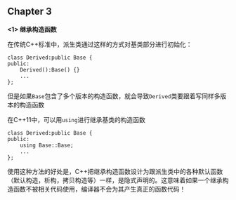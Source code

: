 ## Chapter 3

**<1> 继承构造函数**

在传统C++标准中，派生类通过这样的方式对基类部分进行初始化：

	class Derived:public Base {
	public:
		Derived():Base() {}
		...
	};

但是如果`Base`包含了多个版本的构造函数，就会导致`Derived`类要跟着写同样多版本的构造函数

在C++11中，可以用`using`进行继承基类的构造函数

	class Derived:public Base {
	public:
		using Base::Base;
		...
	};

使用这种方法的好处是，C++把继承构造函数设计为跟派生类中的各种默认函数（默认构造，析构，拷贝构造等）一样，是隐式声明的。这意味着如果一个继承构造函数不被相关代码使用，编译器不会为其产生真正的函数代码！